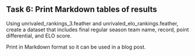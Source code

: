 ## Task 6: Print Markdown tables of results

Using unrivaled_rankings_3.feather and unrivaled_elo_rankings.feather, create a dataset that includes final regular season team name, record, point differential, and ELO score.

Print in Markdown format so it can be used in a blog post.
